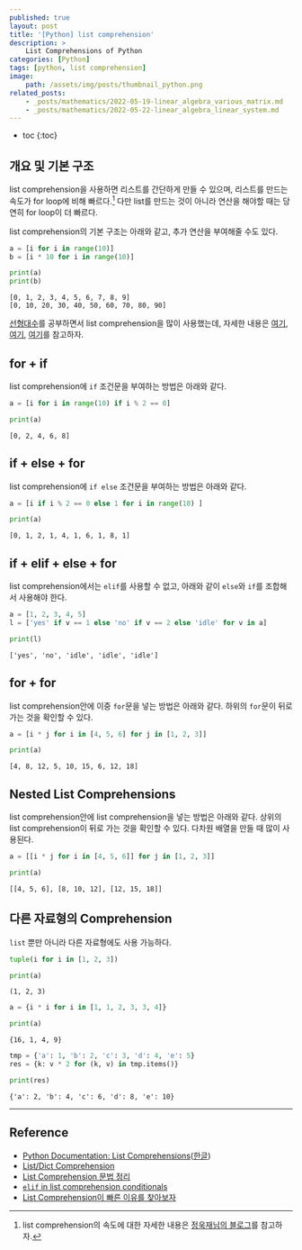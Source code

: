 ```yaml
---
published: true
layout: post
title: '[Python] list comprehension'
description: >
    List Comprehensions of Python
categories: [Python]
tags: [python, list comprehension]
image:
    path: /assets/img/posts/thumbnail_python.png
related_posts:
    - _posts/mathematics/2022-05-19-linear_algebra_various_matrix.md
    - _posts/mathematics/2022-05-22-linear_algebra_linear_system.md
---
```

* toc
{:toc}

## 개요 및 기본 구조

list comprehension을 사용하면 리스트를 간단하게 만들 수 있으며, 리스트를 만드는 속도가 for loop에 비해 빠르다.[^1] 다만 list를 만드는 것이 아니라 연산을 해야할 때는 당연히 for loop이 더 빠르다.  

[^1]: list comprehension의 속도에 대한 자세한 내용은 [정욱재님의 블로그](https://blog.ukjae.io/posts/inspecting-list-comprehension/)를 참고하자.  

list comprehension의 기본 구조는 아래와 같고, 추가 연산을 부여해줄 수도 있다.  

```python
a = [i for i in range(10)]
b = [i * 10 for i in range(10)]

print(a)
print(b)
```
```
[0, 1, 2, 3, 4, 5, 6, 7, 8, 9]
[0, 10, 20, 30, 40, 50, 60, 70, 80, 90]
```

[선형대수](/tags#linear%20algebra)를 공부하면서 list comprehension을 많이 사용했는데, 자세한 내용은 [여기](/mathematics/linear_algebra_various_matrix/), [여기](/mathematics/linear_algebra_linear_system/), [여기](/mathematics/linear_algebra_orthogonal_qr_decomposition/)를 참고하자.  

## for + if

list comprehension에 `if` 조건문을 부여하는 방법은 아래와 같다.  

```python
a = [i for i in range(10) if i % 2 == 0]

print(a)
```
```
[0, 2, 4, 6, 8]
```

## if + else + for

list comprehension에 `if else` 조건문을 부여하는 방법은 아래와 같다.  

```python
a = [i if i % 2 == 0 else 1 for i in range(10) ]

print(a)
```
```
[0, 1, 2, 1, 4, 1, 6, 1, 8, 1]
```

## if + elif + else + for

list comprehension에서는 `elif`를 사용할 수 없고, 아래와 같이 `else`와 `if`를 조합해서 사용해야 한다.  

```python
a = [1, 2, 3, 4, 5]
l = ['yes' if v == 1 else 'no' if v == 2 else 'idle' for v in a]

print(l)
```
```
['yes', 'no', 'idle', 'idle', 'idle']
```

## for + for

list comprehension안에 이중 `for`문을 넣는 방법은 아래와 같다. 하위의 `for`문이 뒤로 가는 것을 확인할 수 있다.  

```python
a = [i * j for i in [4, 5, 6] for j in [1, 2, 3]]

print(a)
```
```
[4, 8, 12, 5, 10, 15, 6, 12, 18]
```

## Nested List Comprehensions

list comprehension안에 list comprehension을 넣는 방법은 아래와 같다. 상위의 list comprehension이 뒤로 가는 것을 확인할 수 있다. 다차원 배열을 만들 때 많이 사용된다.  

```python
a = [[i * j for i in [4, 5, 6]] for j in [1, 2, 3]]

print(a)
```
```
[[4, 5, 6], [8, 10, 12], [12, 15, 18]]
```

## 다른 자료형의 Comprehension

`list` 뿐만 아니라 다른 자료형에도 사용 가능하다.  

```python
tuple(i for i in [1, 2, 3])

print(a)
```
```
(1, 2, 3)
```

```python
a = {i * i for i in [1, 1, 2, 3, 3, 4]}

print(a)
```
```
{16, 1, 4, 9}
```

```python
tmp = {'a': 1, 'b': 2, 'c': 3, 'd': 4, 'e': 5}
res = {k: v * 2 for (k, v) in tmp.items()}

print(res)
```
```
{'a': 2, 'b': 4, 'c': 6, 'd': 8, 'e': 10}
```

---
## Reference
- [Python Documentation: List Comprehensions](https://docs.python.org/3/tutorial/datastructures.html#list-comprehensions)([한글](https://docs.python.org/ko/3/tutorial/datastructures.html#list-comprehensions))
- [List/Dict Comprehension](https://numa2717.tistory.com/287)
- [List Comprehension 문법 정리](https://velog.io/@mttw2820/List-Comprehension-%EB%AC%B8%EB%B2%95-%EC%A0%95%EB%A6%AC)
- [`elif` in list comprehension conditionals](https://stackoverflow.com/questions/9987483/elif-in-list-comprehension-conditionals)
- [List Comprehension이 빠른 이유를 찾아보자](https://jeongukjae.github.io/posts/inspecting-list-comprehension/)